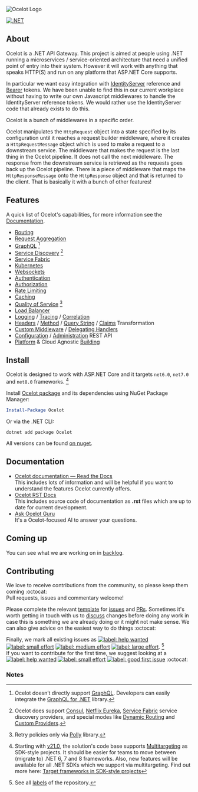 ![Ocelot Logo](/images/ocelot_logo.png)

[![.NET](https://github.com/ThreeMammals/Ocelot/actions/workflows/dotnet.yml/badge.svg)](https://github.com/ThreeMammals/Ocelot/actions/workflows/dotnet.yml)

<!-- [![Coverage Status](https://coveralls.io/repos/github/ThreeMammals/Ocelot/badge.svg)](https://coveralls.io/github/ThreeMammals/Ocelot) -->

## About

Ocelot is a .NET API Gateway. This project is aimed at people using .NET running a microservices / service-oriented architecture 
that need a unified point of entry into their system. However it will work with anything that speaks HTTP(S) and run on any platform that ASP.NET Core supports.

In particular we want easy integration with [IdentityServer](https://github.com/IdentityServer) reference and [Bearer](https://oauth.net/2/bearer-tokens/) tokens. 
We have been unable to find this in our current workplace without having to write our own Javascript middlewares to handle the IdentityServer reference tokens.
We would rather use the IdentityServer code that already exists to do this.

Ocelot is a bunch of middlewares in a specific order.

Ocelot manipulates the `HttpRequest` object into a state specified by its configuration until it reaches a request builder middleware, where it creates a `HttpRequestMessage` object which is used to make a request to a downstream service.
The middleware that makes the request is the last thing in the Ocelot pipeline. It does not call the next middleware.
The response from the downstream service is retrieved as the requests goes back up the Ocelot pipeline.
There is a piece of middleware that maps the `HttpResponseMessage` onto the `HttpResponse` object and that is returned to the client.
That is basically it with a bunch of other features!

## Features

A quick list of Ocelot's capabilities, for more information see the [Documentation](#documentation).

* [Routing](https://ocelot.readthedocs.io/en/latest/features/routing.html)
* [Request Aggregation](https://ocelot.readthedocs.io/en/latest/features/requestaggregation.html)
* [GraphQL](https://ocelot.readthedocs.io/en/latest/features/graphql.html) [^1]
* [Service Discovery](https://ocelot.readthedocs.io/en/latest/features/servicediscovery.html) [^2]
* [Service Fabric](https://ocelot.readthedocs.io/en/latest/features/servicefabric.html)
* [Kubernetes](https://ocelot.readthedocs.io/en/latest/features/kubernetes.html)
* [Websockets](https://ocelot.readthedocs.io/en/latest/features/websockets.html)
* [Authentication](https://ocelot.readthedocs.io/en/latest/features/authentication.html)
* [Authorization](https://ocelot.readthedocs.io/en/latest/features/authorization.html)
* [Rate Limiting](https://ocelot.readthedocs.io/en/latest/features/ratelimiting.html)
* [Caching](https://ocelot.readthedocs.io/en/latest/features/caching.html)
* [Quality of Service](https://ocelot.readthedocs.io/en/latest/features/qualityofservice.html) [^3]
* [Load Balancer](https://ocelot.readthedocs.io/en/latest/features/loadbalancer.html)
* [Logging](https://ocelot.readthedocs.io/en/latest/features/logging.html) / [Tracing](https://ocelot.readthedocs.io/en/latest/features/tracing.html) / [Correlation](https://ocelot.readthedocs.io/en/latest/features/requestid.html)
* [Headers](https://ocelot.readthedocs.io/en/latest/features/headerstransformation.html) / [Method](https://ocelot.readthedocs.io/en/latest/features/methodtransformation.html) / [Query String](https://ocelot.readthedocs.io/en/latest/search.html?q=Query+String&check_keywords=yes&area=default) / [Claims](https://ocelot.readthedocs.io/en/latest/features/claimstransformation.html) Transformation
* [Custom Middleware](https://ocelot.readthedocs.io/en/latest/features/middlewareinjection.html) / [Delegating Handlers](https://ocelot.readthedocs.io/en/latest/features/delegatinghandlers.html)
* [Configuration](https://ocelot.readthedocs.io/en/latest/features/configuration.html) / [Administration](https://ocelot.readthedocs.io/en/latest/features/administration.html) REST API
* [Platform](https://ocelot.readthedocs.io/en/latest/building/building.html?highlight=Platform#building) & Cloud Agnostic [Building](https://ocelot.readthedocs.io/en/latest/building/building.html)

## Install

Ocelot is designed to work with ASP.NET Core and it targets `net6.0`, `net7.0` and `net8.0` frameworks. [^4]

Install [Ocelot package](https://www.nuget.org/packages/Ocelot) and its dependencies using NuGet Package Manager:
```powershell
Install-Package Ocelot
```
Or via the .NET CLI:
```shell
dotnet add package Ocelot
```
All versions can be found [on nuget](https://www.nuget.org/packages/Ocelot#versions-body-tab).

## Documentation
- [Ocelot documentation — Read the Docs](https://ocelot.readthedocs.io)
  <br/>This includes lots of information and will be helpful if you want to understand the features Ocelot currently offers.
- [Ocelot RST Docs](https://github.com/ThreeMammals/Ocelot/tree/develop/docs)
  <br/>This includes source code of documentation as **.rst** files which are up to date for current development.
- [Ask Ocelot Guru](https://gurubase.io/g/ocelot)
  <br/>It's a Ocelot-focused AI to answer your questions.

## Coming up
You can see what we are working on in [backlog](https://github.com/ThreeMammals/Ocelot/issues).

## Contributing

We love to receive contributions from the community, so please keep them coming :octocat: 
<br/>Pull requests, issues and commentary welcome!

Please complete the relevant [template](https://github.com/ThreeMammals/Ocelot/tree/main/.github) for [issues](https://github.com/ThreeMammals/Ocelot/blob/main/.github/ISSUE_TEMPLATE.md) and [PRs](https://github.com/ThreeMammals/Ocelot/blob/main/.github/PULL_REQUEST_TEMPLATE.md).
Sometimes it's worth getting in touch with us to [discuss](https://github.com/ThreeMammals/Ocelot/discussions) changes before doing any work in case this is something we are already doing or it might not make sense.
We can also give advice on the easiest way to do things :octocat: 

Finally, we mark all existing issues as [![label: help wanted][~helpwanted]](https://github.com/ThreeMammals/Ocelot/labels/help%20wanted)
[![label: small effort][~smalleffort]](https://github.com/ThreeMammals/Ocelot/labels/small%20effort)
[![label: medium effort][~mediumeffort]](https://github.com/ThreeMammals/Ocelot/labels/medium%20effort)
[![label: large effort][~largeeffort]](https://github.com/ThreeMammals/Ocelot/labels/large%20effort). [^5]
<br/>If you want to contribute for the first time, we suggest looking at a [![label: help wanted][~helpwanted]](https://github.com/ThreeMammals/Ocelot/labels/help%20wanted) 
[![label: small effort][~smalleffort]](https://github.com/ThreeMammals/Ocelot/labels/small%20effort) 
[![label: good first issue][~goodfirstissue]](https://github.com/ThreeMammals/Ocelot/labels/good%20first%20issue) :octocat: 

[~helpwanted]: https://img.shields.io/badge/-help%20wanted-128A0C.svg
[~smalleffort]: https://img.shields.io/badge/-small%20effort-fef2c0.svg
[~mediumeffort]: https://img.shields.io/badge/-medium%20effort-e0f42c.svg
[~largeeffort]: https://img.shields.io/badge/-large%20effort-10526b.svg
[~goodfirstissue]: https://img.shields.io/badge/-good%20first%20issue-ffc4d8.svg

### Notes
[^1]: Ocelot doesn’t directly support [GraphQL](https://graphql.org/). Developers can easily integrate the [GraphQL for .NET](/graphql-dotnet/graphql-dotnet) library.
[^2]: Ocelot does support [Consul](https://www.consul.io/), [Netflix Eureka](https://www.nuget.org/packages/Steeltoe.Discovery.Eureka), [Service Fabric](https://azure.microsoft.com/en-us/products/service-fabric/) service discovery providers, and special modes like [Dynamic Routing](/ThreeMammals/Ocelot/blob/main/docs/features/servicediscovery.rst#dynamic-routing) and [Custom Providers](/ThreeMammals/Ocelot/blob/main/docs/features/servicediscovery.rst#custom-providers).
[^3]: Retry policies only via [Polly](/App-vNext/Polly) library.
[^4]: Starting with [v21.0](https://github.com/ThreeMammals/Ocelot/releases/tag/21.0.0), the solution's code base supports [Multitargeting](https://learn.microsoft.com/en-us/visualstudio/msbuild/msbuild-multitargeting-overview) as SDK-style projects. It should be easier for teams to move between (migrate to) .NET 6, 7 and 8 frameworks. Also, new features will be available for all .NET SDKs which we support via multitargeting. Find out more here: [Target frameworks in SDK-style projects](https://learn.microsoft.com/en-us/dotnet/standard/frameworks)
[^5]: See all [labels](https://github.com/ThreeMammals/Ocelot/issues/labels) of the repository.
